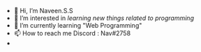 - 👋 Hi, I’m Naveen.S.S
- 👀 I’m interested in *learning new things related to programming* 
- 🌱 I’m currently learning "Web Programming"
- 📫 How to reach me Discord : Nav#2758
- 

<!---
Naveenmeh02/Naveenmeh02 is a ✨ special ✨ repository because its `README.md` (this file) appears on your GitHub profile.
You can click the Preview link to take a look at your changes.
--->
